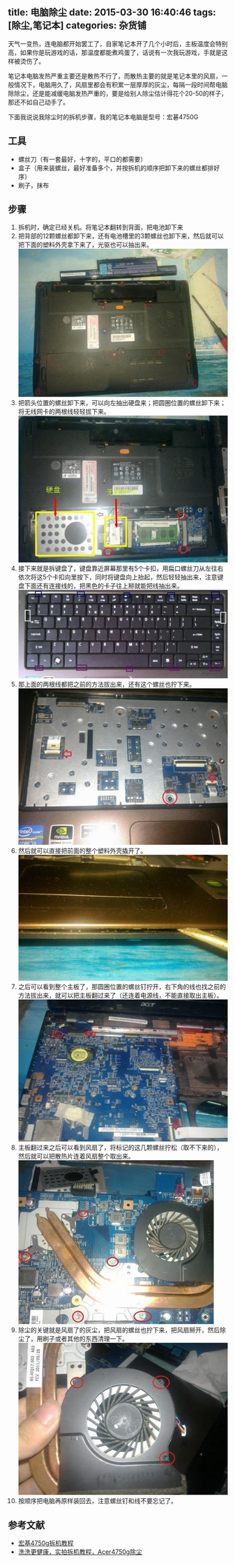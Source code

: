 title: 电脑除尘
date: 2015-03-30 16:40:46
tags: [除尘,笔记本]
categories: 杂货铺
---
天气一变热，连电脑都开始罢工了，自家笔记本开了几个小时后，主板温度会特别高，如果你是玩游戏的话，那温度都能煮鸡蛋了，话说有一次我玩游戏，手就是这样被烫伤了。

笔记本电脑发热严重主要还是散热不行了，而散热主要的就是笔记本里的风扇，一般情况下，电脑用久了，风扇里都会有积累一层厚厚的灰尘，每隔一段时间帮电脑除除尘，还是能减缓电脑发热严重的，要是给别人除尘估计得花个20-50的样子，那还不如自己动手了。

下面我说说我除尘时的拆机步骤，我的笔记本电脑是型号：宏碁4750G
<!--more-->

## 工具
+   螺丝刀（有一套最好，十字的，平口的都需要）
+   盒子（用来装螺丝，最好准备多个，并按拆机的顺序把卸下来的螺丝都排好序）
+   刷子，抹布

## 步骤
1. 拆机时，确定已经关机。将笔记本翻转到背面，把电池卸下来
2. 把背部的12颗螺丝都卸下来，还有电池槽里的3颗螺丝也卸下来，然后就可以把下面的塑料外壳拿下来了，光驱也可以抽出来。![step2](/image/2015/03/computer-dust/step2.jpg)
3. 把箭头位置的螺丝卸下来，可以向左抽出硬盘来；把圆圈位置的螺丝卸下来；将无线网卡的两根线轻轻拔下来。![step3](/image/2015/03/computer-dust/step3.jpg)
4. 接下来就是拆键盘了，键盘靠近屏幕那里有5个卡扣，用扁口螺丝刀从左往右依次将这5个卡扣向里按下，同时将键盘向上抬起，然后轻轻抽出来，注意键盘下面还有连接线的，把黑色的卡子往上掰就能把线抽出来。![step4](/image/2015/03/computer-dust/step4.jpg)
5. 那上面的两根线都把之前的方法拔出来，还有这个螺丝也拧下来。![step5](/image/2015/03/computer-dust/step5.jpg)
6. 然后就可以直接把前面的整个塑料外壳撬开了。![step6](/image/2015/03/computer-dust/step6.jpg)
7. 之后可以看到整个主板了，那圆圈位置的螺丝钉拧开，右下角的线也找之前的方法拔出来，就可以把主板翻过来了（还连着电源线，不能直接取出主板）。![step7](/image/2015/03/computer-dust/step7.jpg)
8. 主板翻过来之后可以看到风扇了，将标记的这几颗螺丝拧松（取不下来的），然后就可以把散热片连着风扇整个取出来。![step8](/image/2015/03/computer-dust/step8.jpg)
9. 除尘的关键就是风扇了的灰尘，把风扇的螺丝也拧下来，把风扇掰开，然后除尘了，用刷子或者其他的东西清理一下。![step9](/image/2015/03/computer-dust/step9.jpg)
10. 按顺序把电脑再原样装回去，注意螺丝钉和线不要忘记了。

## 参考文献
+   [宏基4750g拆机教程](http://jingyan.baidu.com/article/656db91886086be380249c6e.html)
+   [洗洗更健康，实拍拆机教程，Acer4750g除尘](http://tieba.baidu.com/p/1810567689)